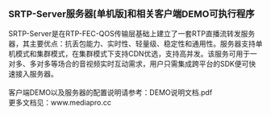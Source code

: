 <div><span style="font-size: 18px;"><b>SRTP-Server服务器[单机版]和相关客户端DEMO可执行程序</b></span></div><div><br /></div><div>SRTP-Server是在RTP-FEC-QOS传输层基础上建立了一套RTP直播流转发服务器，其主要优点：抗丢包能力、实时性、轻量级、稳定性和通用性。服务器支持单机模式和集群模式，在集群模式下支持CDN优选，支持高并发。该服务可用于一对多、多对多等场合的音视频实时互动需求，用户只需集成跨平台的SDK便可快速接入服务器。</div><div><br /></div><div>客户端DEMO以及服务器的配置说明请参考：DEMO说明文档.pdf </div><div>更多文档见：www.mediapro.cc </div>
